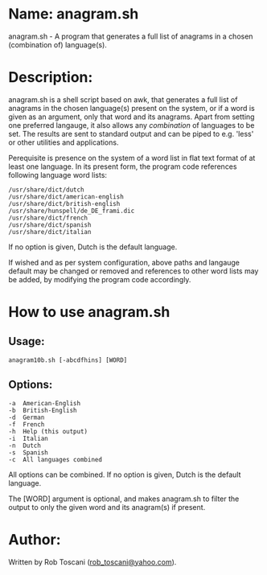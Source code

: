 # Name: anagram.sh
anagram.sh - A program that generates a full list of anagrams in a chosen (combination of) language(s).

# Description:
anagram.sh is a shell script based on awk, that generates a full list of anagrams in the chosen language(s) present on the system, or if a word is given as an argument, only that word and its anagrams.
Apart from setting one preferred langauge, it also allows any *combination* of languages to be set.
The results are sent to standard output and can be piped to e.g. 'less' or other utilities and applications.

Perequisite is presence on the system of a word list in flat text format of at least one language.
In its present form, the program code references following language word lists: 

	/usr/share/dict/dutch
	/usr/share/dict/american-english
	/usr/share/dict/british-english
	/usr/share/hunspell/de_DE_frami.dic
	/usr/share/dict/french
	/usr/share/dict/spanish
	/usr/share/dict/italian

If no option is given, Dutch is the default language.

If wished and as per system configuration, above paths and langauge default may be changed or removed and references to other word lists may be added, by modifying the program code accordingly.

# How to use anagram.sh
## Usage:

	anagram10b.sh [-abcdfhins] [WORD]

## Options:
	-a	American-English
	-b	British-English
	-d	German
	-f	French
	-h	Help (this output)
	-i	Italian
	-n	Dutch
	-s	Spanish
	-c	All languages combined

All options can be combined. If no option is given, Dutch is the default language.

The [WORD] argument is optional, and makes anagram.sh to filter the output to only the given word and its anagram(s) if present.

# Author:
Written by Rob Toscani (rob_toscani@yahoo.com).
